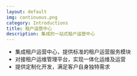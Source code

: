 ```yaml
---
layout: default
img: continuous.png
category: Introductions
title: 租户运营中心
description: 集成的一站式租户运营中心
---
```


 * 集成租户运营中心，提供标准的租户运营服务模块
 * 对接租户运维管理平台，实现一体化运维及运营
 * 提供定制化开发，满足客户自身独特需求